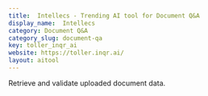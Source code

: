 ```yaml
---
title:  Intellecs - Trending AI tool for Document Q&A
display_name:  Intellecs
category: Document Q&A
category_slug: document-qa
key: toller_inqr_ai
website: https://toller.inqr.ai/
layout: aitool
---
```


Retrieve and validate uploaded document data.
